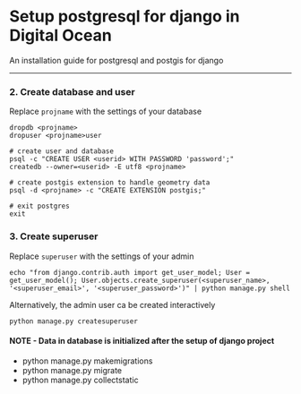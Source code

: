 # Setup postgresql for django in Digital Ocean

An installation guide for postgresql and postgis for django

----------


### 2. Create database and user
Replace `projname` with the settings of your database
```
dropdb <projname>
dropuser <projname>user

# create user and database
psql -c "CREATE USER <userid> WITH PASSWORD 'password';"
createdb --owner=<userid> -E utf8 <projname>

# create postgis extension to handle geometry data
psql -d <projname> -c "CREATE EXTENSION postgis;"

# exit postgres
exit
```

### 3. Create superuser
Replace `superuser` with the settings of your  admin
```
echo "from django.contrib.auth import get_user_model; User = get_user_model(); User.objects.create_superuser(<superuser_name>, '<superuser_email>', '<superuser_password>')" | python manage.py shell
```

Alternatively, the admin user ca be created interactively
```
python manage.py createsuperuser
```


#### NOTE - Data in database is initialized after the setup of django project
* python manage.py makemigrations
* python manage.py migrate
* python manage.py collectstatic
